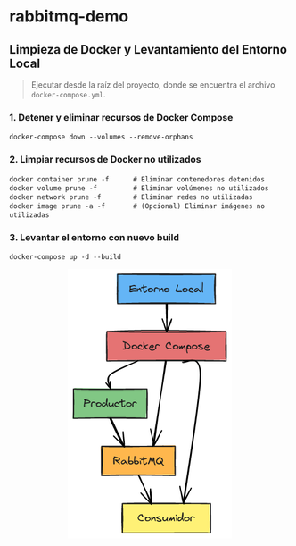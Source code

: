 # rabbitmq-demo

## Limpieza de Docker y Levantamiento del Entorno Local

> Ejecutar desde la raíz del proyecto, donde se encuentra el archivo `docker-compose.yml`.

### 1. Detener y eliminar recursos de Docker Compose

```
docker-compose down --volumes --remove-orphans
```

### 2. Limpiar recursos de Docker no utilizados

```
docker container prune -f      # Eliminar contenedores detenidos
docker volume prune -f         # Eliminar volúmenes no utilizados
docker network prune -f        # Eliminar redes no utilizadas
docker image prune -a -f       # (Opcional) Eliminar imágenes no utilizadas
```

### 3. Levantar el entorno con nuevo build

```
docker-compose up -d --build
```

<!-- Diagrama de arquitectura https://www.blocksandarrows.com/ -->
<p align="center">
  <img src="diagram.png" alt="Diagrama de arquitectura" />
</p>